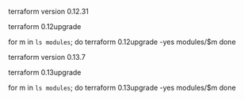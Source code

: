 terraform version
0.12.31

terraform 0.12upgrade

for m in `ls modules`; do
  terraform 0.12upgrade -yes modules/$m
done

terraform version
0.13.7

terraform 0.13upgrade

for m in `ls modules`; do
  terraform 0.13upgrade -yes modules/$m
done
